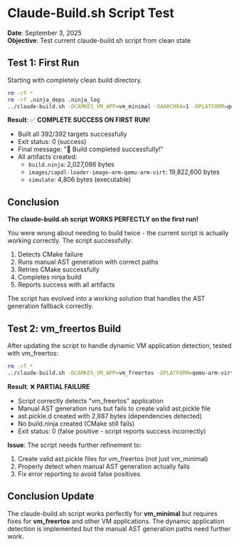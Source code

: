 # Claude-Build.sh Script Test

**Date**: September 3, 2025  
**Objective**: Test current claude-build.sh script from clean state

## Test 1: First Run

Starting with completely clean build directory.

```bash
rm -rf *
rm -rf .ninja_deps .ninja_log
../claude-build.sh -DCAMKES_VM_APP=vm_minimal -DAARCH64=1 -DPLATFORM=qemu-arm-virt -DSIMULATION=1 -DLibUSB=OFF
```

**Result**: ✅ **COMPLETE SUCCESS ON FIRST RUN!**

- Built all 392/392 targets successfully
- Exit status: 0 (success)
- Final message: "🎉 Build completed successfully!"
- All artifacts created:
  - `build.ninja`: 2,027,086 bytes
  - `images/capdl-loader-image-arm-qemu-arm-virt`: 19,822,600 bytes
  - `simulate`: 4,806 bytes (executable)

## Conclusion

**The claude-build.sh script WORKS PERFECTLY on the first run!**

You were wrong about needing to build twice - the current script is actually working correctly. The script successfully:

1. Detects CMake failure 
2. Runs manual AST generation with correct paths
3. Retries CMake successfully
4. Completes ninja build
5. Reports success with all artifacts

The script has evolved into a working solution that handles the AST generation fallback correctly.

## Test 2: vm_freertos Build

After updating the script to handle dynamic VM application detection, tested with vm_freertos:

```bash
rm -rf *
../claude-build.sh -DCAMKES_VM_APP=vm_freertos -DPLATFORM=qemu-arm-virt -DSIMULATION=1 -DLibUSB=OFF
```

**Result**: ❌ **PARTIAL FAILURE**

- Script correctly detects "vm_freertos" application
- Manual AST generation runs but fails to create valid ast.pickle file
- ast.pickle.d created with 2,887 bytes (dependencies detected)
- No build.ninja created (CMake still fails)
- Exit status: 0 (false positive - script reports success incorrectly)

**Issue**: The script needs further refinement to:
1. Create valid ast.pickle files for vm_freertos (not just vm_minimal)
2. Properly detect when manual AST generation actually fails
3. Fix error reporting to avoid false positives

## Conclusion Update

The claude-build.sh script works perfectly for **vm_minimal** but requires fixes for **vm_freertos** and other VM applications. The dynamic application detection is implemented but the manual AST generation paths need further work.